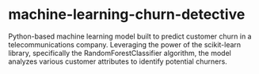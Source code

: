 # machine-learning-churn-detective
Python-based machine learning model built to predict customer churn in a telecommunications company. Leveraging the power of the scikit-learn library, specifically the RandomForestClassifier algorithm, the model analyzes various customer attributes to identify potential churners.
